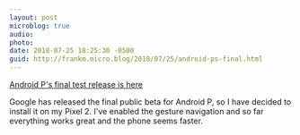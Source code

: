 ```yaml
---
layout: post
microblog: true
audio: 
photo: 
date: 2018-07-25 18:25:30 -0500
guid: http://frankm.micro.blog/2018/07/25/android-ps-final.html
---
```

[Android P's final test release is here](https://www.engadget.com/2018/07/25/android-p-final-preview-release/)

Google has released the final public beta for Android P, so I have decided to install it on my Pixel 2. I've enabled the gesture navigation and so far everything works great and the phone seems faster. 
